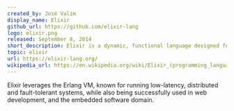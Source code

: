 ```yaml
---
created_by: José Valim
display_name: Elixir
github_url: https://github.com/elixir-lang
logo: elixir.png
released: September 8, 2014
short_description: Elixir is a dynamic, functional language designed for building scalable and maintainable applications.
topic: elixir
url: https://elixir-lang.org/
wikipedia_url: https://en.wikipedia.org/wiki/Elixir_(programming_language)
---
```

Elixir leverages the Erlang VM, known for running low-latency, distributed and fault-tolerant systems, while also being successfully used in web development, and the embedded software domain.
